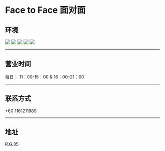 # Face to Face 面对面

## 环境

<div class="image-slide">
<img src="https://img.xmummap.com/G_face_surd1.webp">
<img src="https://img.xmummap.com/G_face_surd2.webp">
<img src="https://img.xmummap.com/G_face_surd3.webp">
<img src="https://img.xmummap.com/G_face_surd4.webp">
<img src="https://img.xmummap.com/G_face_surd5.webp">
</div>

---

## 营业时间

每日： 11：00-15：00 & 16：00–21：00

---

## 联系方式

+60 1161211989

---

## 地址

R.G.35
